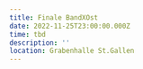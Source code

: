 ```yaml
---
title: Finale BandXOst
date: 2022-11-25T23:00:00.000Z
time: tbd
description: ''
location: Grabenhalle St.Gallen
---
```


